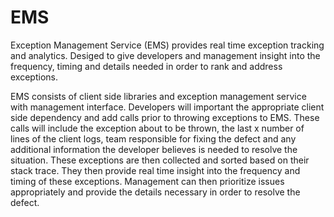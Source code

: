 # EMS
Exception Management Service (EMS) provides real time exception tracking and analytics. Desiged to give developers and management insight into the frequency, timing  and details needed in order to rank and address exceptions.

EMS consists of client side libraries and exception management service with management interface. Developers will important the appropriate client side dependency and add calls prior to throwing exceptions to EMS. These calls will include the exception about to be thrown, the last x number of lines of the client logs, team responsible for fixing the defect and any additional information the developer believes is needed to resolve the situation. These exceptions are then collected and sorted based on their stack trace. They then provide real time insight into the frequency and timing of these exceptions. Management can then prioritize issues appropriately and provide the details necessary in order to resolve the defect. 
